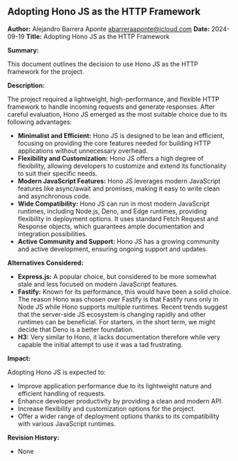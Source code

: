 ## Adopting Hono JS as the HTTP Framework

**Author:** Alejandro Barrera Aponte <abarreraaponte@icloud.com>
**Date:** 2024-09-19
**Title:** Adopting Hono JS as the HTTP Framework

**Summary:**

This document outlines the decision to use Hono JS as the HTTP framework for the project.

**Description:**

The project required a lightweight, high-performance, and flexible HTTP framework to handle incoming requests and generate responses. After careful evaluation, Hono JS emerged as the most suitable choice due to its following advantages:

* **Minimalist and Efficient:** Hono JS is designed to be lean and efficient, focusing on providing the core features needed for building HTTP applications without unnecessary overhead.
* **Flexibility and Customization:** Hono JS offers a high degree of flexibility, allowing developers to customize and extend its functionality to suit their specific needs.
* **Modern JavaScript Features:** Hono JS leverages modern JavaScript features like async/await and promises, making it easy to write clean and asynchronous code.
* **Wide Compatibility:** Hono JS can run in most modern JavaScript runtimes, including Node.js, Deno, and Edge runtimes, providing flexibility in deployment options. It uses standard Fetch Request and Response objects, which guarantees ample documentation and integration possibilities.
* **Active Community and Support:** Hono JS has a growing community and active development, ensuring ongoing support and updates.

**Alternatives Considered:**

* **Express.js:** A popular choice, but considered to be more somewhat stale and less focused on modern JavaScript features.
* **Fastify:** Known for its performance, this would have been a solid choice. The reason Hono was chosen over Fastify is that Fastify runs only in Node JS while Hono supports multiple runtimes. Recent trends suggest that the server-side JS ecosystem is changing rapidly and other runtimes can be beneficial. For starters, in the short term, we might decide that Deno is a better foundation.
* **H3:** Very similar to Hono, it lacks documentation therefore while very capable the initial attempt to use it was a tad frustrating.

**Impact:**

Adopting Hono JS is expected to:

* Improve application performance due to its lightweight nature and efficient handling of requests.
* Enhance developer productivity by providing a clean and modern API.
* Increase flexibility and customization options for the project.
* Offer a wider range of deployment options thanks to its compatibility with various JavaScript runtimes.

**Revision History:**

* None
